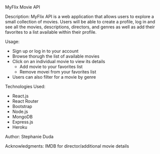 MyFlix Movie API

Description:
MyFlix API is a web application that allows users to explore a small collection of movies.  Users will be able to create a profile, log in and see all the movies, descriptions, directors, and genres as well as add their favorites to a list available within their profile.

Usage:
- Sign up or log in to your account
- Browse thorugh the list of available movies
- Click on an individual movie to view its details
  - Add movie to your favorites list
  - Remove movei from your favorites list
- Users can also filter for a movie by genre

Technologies Used:
- React.js
- React Router
- Bootstrap
- Node.js
- MongoDB
- Express.js
- Heroku

Author:
Stephanie Duda

Acknowledgments:
IMDB for director/additional movie details